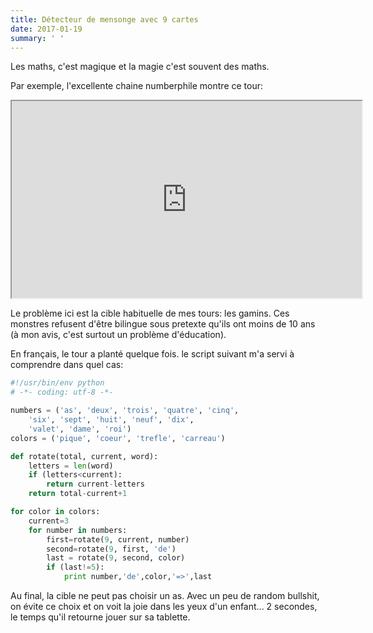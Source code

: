```yaml
---
title: Détecteur de mensonge avec 9 cartes
date: 2017-01-19
summary: ' '
---
```


Les maths, c'est magique et la magie c'est souvent des maths.

Par exemple, l'excellente chaine numberphile montre ce tour:

<iframe class='ytiframe' width="560" height="315" src="https://www.youtube.com/embed/Dawf6I9tNU4" allowfullscreen></iframe>

Le problème ici est la cible habituelle de mes tours: les gamins. Ces monstres refusent d'être bilingue sous pretexte qu'ils ont moins de 10 ans (à mon avis, c'est surtout un problème d'éducation).

En français, le tour a planté quelque fois. le script suivant m'a servi à comprendre dans quel cas:

```python
#!/usr/bin/env python
# -*- coding: utf-8 -*-

numbers = ('as', 'deux', 'trois', 'quatre', 'cinq',
	'six', 'sept', 'huit', 'neuf', 'dix',
	'valet', 'dame', 'roi')
colors = ('pique', 'coeur', 'trefle', 'carreau')

def rotate(total, current, word):
	letters = len(word)
	if (letters<current):
		return current-letters
	return total-current+1

for color in colors:
	current=3
	for number in numbers:
		first=rotate(9, current, number)
		second=rotate(9, first, 'de')
		last = rotate(9, second, color)
		if (last!=5):
			print number,'de',color,'=>',last
```

Au final, la cible ne peut pas choisir un as. Avec un peu de random bullshit, on évite ce choix et on voit la joie dans les yeux d'un enfant... 2 secondes, le temps qu'il retourne jouer sur sa tablette.
